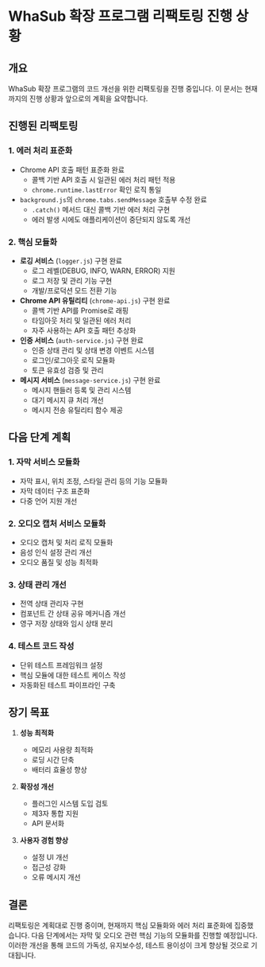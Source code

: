 # WhaSub 확장 프로그램 리팩토링 진행 상황

## 개요

WhaSub 확장 프로그램의 코드 개선을 위한 리팩토링을 진행 중입니다. 이 문서는 현재까지의 진행 상황과 앞으로의 계획을 요약합니다.

## 진행된 리팩토링

### 1. 에러 처리 표준화

- Chrome API 호출 패턴 표준화 완료
  - 콜백 기반 API 호출 시 일관된 에러 처리 패턴 적용
  - `chrome.runtime.lastError` 확인 로직 통일
- `background.js`의 `chrome.tabs.sendMessage` 호출부 수정 완료
  - `.catch()` 메서드 대신 콜백 기반 에러 처리 구현
  - 에러 발생 시에도 애플리케이션이 중단되지 않도록 개선

### 2. 핵심 모듈화

- **로깅 서비스** (`logger.js`) 구현 완료
  - 로그 레벨(DEBUG, INFO, WARN, ERROR) 지원
  - 로그 저장 및 관리 기능 구현
  - 개발/프로덕션 모드 전환 기능
- **Chrome API 유틸리티** (`chrome-api.js`) 구현 완료
  - 콜백 기반 API를 Promise로 래핑
  - 타임아웃 처리 및 일관된 에러 처리
  - 자주 사용하는 API 호출 패턴 추상화
- **인증 서비스** (`auth-service.js`) 구현 완료
  - 인증 상태 관리 및 상태 변경 이벤트 시스템
  - 로그인/로그아웃 로직 모듈화
  - 토큰 유효성 검증 및 관리
- **메시지 서비스** (`message-service.js`) 구현 완료
  - 메시지 핸들러 등록 및 관리 시스템
  - 대기 메시지 큐 처리 개선
  - 메시지 전송 유틸리티 함수 제공

## 다음 단계 계획

### 1. 자막 서비스 모듈화

- 자막 표시, 위치 조정, 스타일 관리 등의 기능 모듈화
- 자막 데이터 구조 표준화
- 다중 언어 지원 개선

### 2. 오디오 캡처 서비스 모듈화

- 오디오 캡처 및 처리 로직 모듈화
- 음성 인식 설정 관리 개선
- 오디오 품질 및 성능 최적화

### 3. 상태 관리 개선

- 전역 상태 관리자 구현
- 컴포넌트 간 상태 공유 메커니즘 개선
- 영구 저장 상태와 임시 상태 분리

### 4. 테스트 코드 작성

- 단위 테스트 프레임워크 설정
- 핵심 모듈에 대한 테스트 케이스 작성
- 자동화된 테스트 파이프라인 구축

## 장기 목표

1. **성능 최적화**
   - 메모리 사용량 최적화
   - 로딩 시간 단축
   - 배터리 효율성 향상

2. **확장성 개선**
   - 플러그인 시스템 도입 검토
   - 제3자 통합 지원
   - API 문서화

3. **사용자 경험 향상**
   - 설정 UI 개선
   - 접근성 강화
   - 오류 메시지 개선

## 결론

리팩토링은 계획대로 진행 중이며, 현재까지 핵심 모듈화와 에러 처리 표준화에 집중했습니다. 다음 단계에서는 자막 및 오디오 관련 핵심 기능의 모듈화를 진행할 예정입니다. 이러한 개선을 통해 코드의 가독성, 유지보수성, 테스트 용이성이 크게 향상될 것으로 기대됩니다. 
